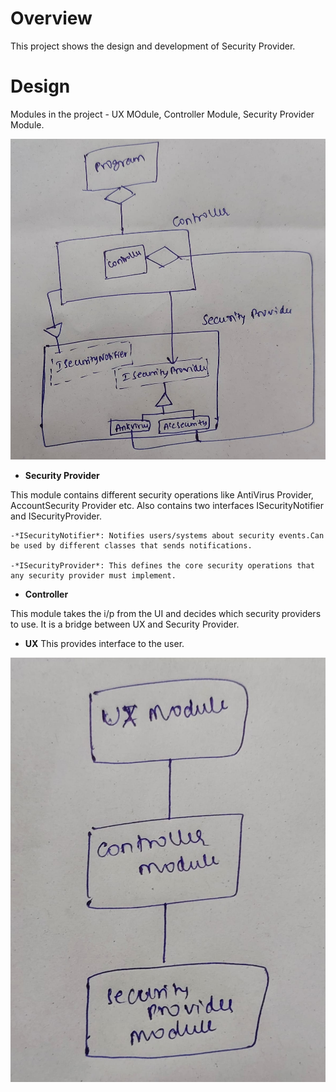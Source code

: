 # Overview
This project shows the design and development of Security Provider. 

# Design
Modules in the project - UX MOdule, Controller Module, Security Provider Module.

![Module Diagram](https://github.com/Harikak09/SecurityProvider/blob/master/Images/Class%20Diagram.jpg?raw=true)

- **Security Provider**

This module contains different security operations like AntiVirus Provider, AccountSecurity Provider etc. Also contains two interfaces ISecurityNotifier and ISecurityProvider.

    -*ISecurityNotifier*: Notifies users/systems about security events.Can be used by different classes that sends notifications.

    -*ISecurityProvider*: This defines the core security operations that any security provider must implement.

- **Controller**

This module takes the i/p from the UI and decides which security providers to use. It is a bridge between UX and Security Provider.

- **UX**
This provides interface to the user.

![Class Diagram](https://github.com/Harikak09/SecurityProvider/blob/master/Images/Module%20Diagram.jpg?raw=true)



